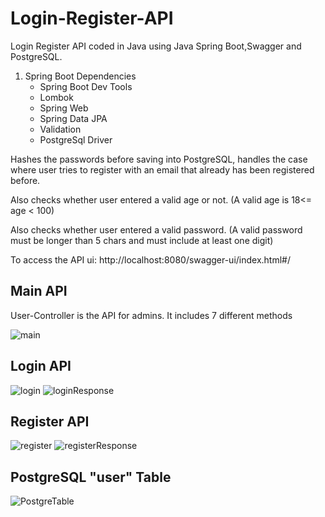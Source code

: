 # Login-Register-API

Login Register API coded in Java using Java Spring Boot,Swagger and PostgreSQL.

1. Spring Boot Dependencies
   - Spring Boot Dev Tools
   - Lombok
   - Spring Web
   - Spring Data JPA
   - Validation
   - PostgreSql Driver
   
   
Hashes the passwords before saving into PostgreSQL, handles the case
where user tries to register with an email that already has been registered before.


Also checks whether user entered a valid age or not. (A valid age is 18<= age < 100)


Also checks whether user entered a valid password. (A valid password must be longer than 5 chars and must include at least one digit)


To access the API ui: http://localhost:8080/swagger-ui/index.html#/

## Main API
User-Controller is the API for admins. It includes 7 different methods

![main](https://user-images.githubusercontent.com/116587797/229370267-b5481773-933d-4638-8618-968ca6ad0fba.png)

## Login API

![login](https://user-images.githubusercontent.com/116587797/229370494-a3348389-9c06-4dbf-b185-bccfd342023d.png)
![loginResponse](https://user-images.githubusercontent.com/116587797/229370505-1622349f-5de3-4495-a9ea-ffa68e48d5b3.png)

## Register API

![register](https://user-images.githubusercontent.com/116587797/229370521-f62d64f5-8883-4e39-8694-f048358b0cd6.png)
![registerResponse](https://user-images.githubusercontent.com/116587797/229370526-285ae780-e02e-434a-aae7-366c6d235206.png)

## PostgreSQL "user" Table

![PostgreTable](https://user-images.githubusercontent.com/116587797/229370540-b24d90a9-9f44-49d8-a891-75fa4f617aeb.png)

